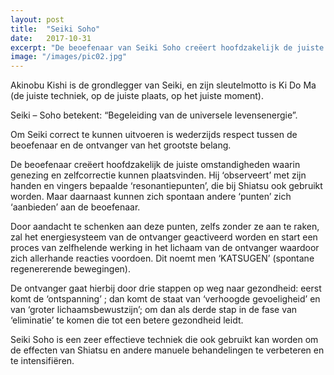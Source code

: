 ```yaml
---
layout: post
title:  "Seiki Soho"
date:   2017-10-31
excerpt: "De beoefenaar van Seiki Soho creëert hoofdzakelijk de juiste omstandigheden waarin genezing en zelfcorrectie kunnen plaatsvinden."
image: "/images/pic02.jpg"
---
```


Akinobu  Kishi is de grondlegger van Seiki, en zijn sleutelmotto is Ki Do Ma (de juiste techniek, op de juiste plaats, op het juiste moment).

Seiki – Soho betekent:  “Begeleiding van de universele levensenergie”.

Om Seiki correct te kunnen uitvoeren is wederzijds respect tussen de beoefenaar en de ontvanger van het grootste belang.

De beoefenaar creëert hoofdzakelijk de juiste omstandigheden waarin genezing en zelfcorrectie kunnen plaatsvinden. Hij ‘observeert’ met zijn handen en vingers bepaalde ‘resonantiepunten’, die bij Shiatsu ook gebruikt worden. Maar daarnaast kunnen zich spontaan andere ‘punten’ zich ‘aanbieden’ aan de beoefenaar.

Door aandacht te schenken aan deze punten, zelfs zonder ze aan te raken, zal het energiesysteem van de ontvanger geactiveerd worden en start een proces van zelfhelende werking in het lichaam van de ontvanger waardoor zich allerhande reacties voordoen. Dit noemt men ‘KATSUGEN’ (spontane regenererende bewegingen).

De ontvanger gaat hierbij door drie stappen op weg naar gezondheid: eerst komt de ‘ontspanning’ ; dan komt de staat van ‘verhoogde gevoeligheid’ en van ‘groter lichaamsbewustzijn’; om dan als derde stap in de fase van ‘eliminatie’ te komen die tot een betere gezondheid leidt.

Seiki Soho is een zeer effectieve techniek die ook gebruikt kan worden om de effecten van Shiatsu en andere manuele behandelingen te verbeteren en te intensifiëren.
